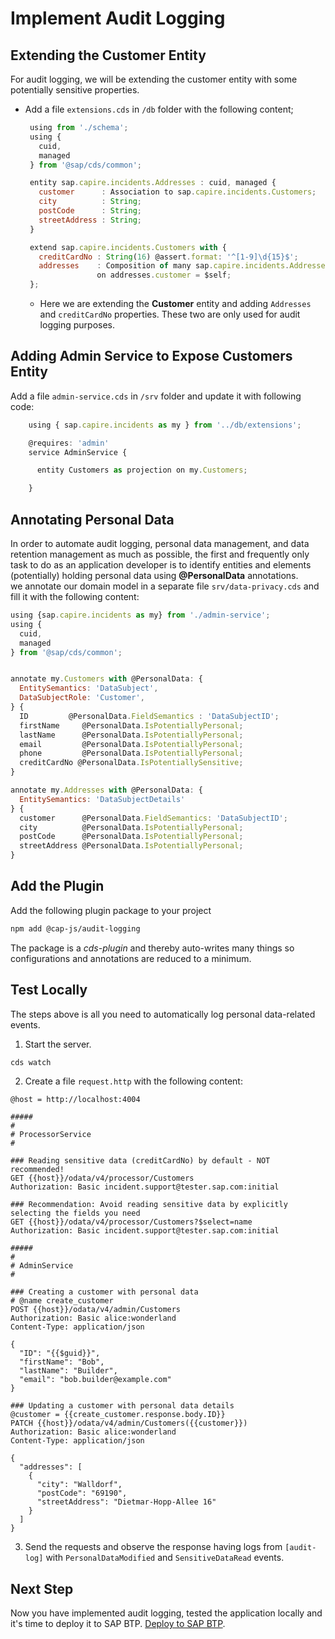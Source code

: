 # Implement Audit Logging


## Extending the Customer Entity 

For audit logging, we will be extending the customer entity with some potentially sensitive properties.
 - Add a file `extensions.cds` in `/db` folder with the following content;
   ```js
    using from './schema';
    using {
      cuid,
      managed
    } from '@sap/cds/common';

    entity sap.capire.incidents.Addresses : cuid, managed {
      customer      : Association to sap.capire.incidents.Customers;
      city          : String;
      postCode      : String;
      streetAddress : String;
    }

    extend sap.capire.incidents.Customers with {
      creditCardNo : String(16) @assert.format: '^[1-9]\d{15}$';
      addresses    : Composition of many sap.capire.incidents.Addresses
                   on addresses.customer = $self;
    };

   ```
   - Here we are extending the **Customer** entity and adding `Addresses` and `creditCardNo` properties. These two are only used for audit logging purposes.

## Adding Admin Service to Expose Customers Entity

Add a file `admin-service.cds` in `/srv` folder and update it with following code:
```js
    using { sap.capire.incidents as my } from '../db/extensions';

    @requires: 'admin'
    service AdminService {

      entity Customers as projection on my.Customers;

    }
```
  
## Annotating Personal Data

In order to automate audit logging, personal data management, and data retention management as much as possible, the first and frequently only task to do as an application developer is to identify entities and elements (potentially) holding personal data using **@PersonalData** annotations.
<br/>
we annotate our domain model in a separate file `srv/data-privacy.cds` and fill it with the following content:

```js
using {sap.capire.incidents as my} from './admin-service';
using {
  cuid,
  managed
} from '@sap/cds/common';


annotate my.Customers with @PersonalData: {
  EntitySemantics: 'DataSubject',
  DataSubjectRole: 'Customer',
} {
  ID         @PersonalData.FieldSemantics : 'DataSubjectID';
  firstName     @PersonalData.IsPotentiallyPersonal;
  lastName      @PersonalData.IsPotentiallyPersonal;
  email         @PersonalData.IsPotentiallyPersonal;
  phone         @PersonalData.IsPotentiallyPersonal;
  creditCardNo @PersonalData.IsPotentiallySensitive;
}

annotate my.Addresses with @PersonalData: {
  EntitySemantics: 'DataSubjectDetails'
} {
  customer      @PersonalData.FieldSemantics: 'DataSubjectID';
  city          @PersonalData.IsPotentiallyPersonal;
  postCode      @PersonalData.IsPotentiallyPersonal;
  streetAddress @PersonalData.IsPotentiallyPersonal;
}


```
## Add the Plugin

Add the following plugin package to your project

```sh
npm add @cap-js/audit-logging
```

The package is a *cds-plugin* and thereby auto-writes many things so configurations and annotations are reduced to a minimum. 

## Test Locally
The steps above is all you need to automatically log personal data-related events. 

1. Start the server.
```bash
cds watch
```
2. Create a file `request.http` with the following content:
```http
@host = http://localhost:4004

#####
#
# ProcessorService
#

### Reading sensitive data (creditCardNo) by default - NOT recommended!
GET {{host}}/odata/v4/processor/Customers
Authorization: Basic incident.support@tester.sap.com:initial

### Recommendation: Avoid reading sensitive data by explicitly selecting the fields you need
GET {{host}}/odata/v4/processor/Customers?$select=name
Authorization: Basic incident.support@tester.sap.com:initial

#####
#
# AdminService
#

### Creating a customer with personal data
# @name create_customer
POST {{host}}/odata/v4/admin/Customers
Authorization: Basic alice:wonderland
Content-Type: application/json

{
  "ID": "{{$guid}}",
  "firstName": "Bob",
  "lastName": "Builder",
  "email": "bob.builder@example.com"
}

### Updating a customer with personal data details
@customer = {{create_customer.response.body.ID}}
PATCH {{host}}/odata/v4/admin/Customers({{customer}})
Authorization: Basic alice:wonderland
Content-Type: application/json

{
  "addresses": [
    {
      "city": "Walldorf",
      "postCode": "69190",
      "streetAddress": "Dietmar-Hopp-Allee 16"
    }
  ]
}
```

3. Send the requests and observe the response having logs from `[audit-log]` with `PersonalDataModified` and `SensitiveDataRead` events.

## Next Step
Now you have implemented audit logging, tested the application locally and it's time to deploy it to SAP BTP.
[Deploy to SAP BTP](./3-deploy-to-btp.md). 
